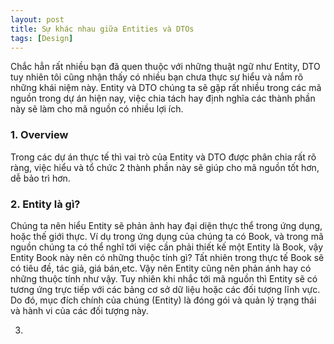 ```yaml
---
layout: post
title: Sự khác nhau giữa Entities và DTOs
tags: [Design]
---
```

Chắc hẳn rất nhiều bạn đã quen thuộc với những thuật ngữ như Entity, DTO tuy nhiên tôi cũng nhận thấy có nhiều bạn chưa thực sự hiểu và nắm rõ những khái niệm này.
Entity và DTO chúng ta sẽ gặp rất nhiều trong các mã nguồn trong dự án hiện nay, việc chia tách hay định nghĩa các thành phần này sẽ làm cho mã nguồn có nhiều lợi ích.

### 1. Overview
   
Trong các dự án thực tế thì vai trò của Entity và DTO được phân chia rất rõ ràng, việc hiểu và tổ chức 2 thành phần này sẽ giúp cho mã nguồn tốt hơn, dễ bảo trì hơn.

### 2. Entity là gì?

Chúng ta nên hiểu Entity sẽ phản ảnh hay đại diện thực thể trong ứng dụng, hoặc thế giới thực. Ví dụ trong ứng dụng của chúng ta có Book, và trong mã nguồn chúng ta có thể 
nghĩ tới việc cần phải thiết kế một Entity là Book, vậy Entity Book này nên có những thuộc tính gì? Tất nhiên trong thực tế Book sẽ có tiêu đề, tác giả, giá bán,etc. Vậy nên
Entity cũng nên phản ánh hay có những thuộc tính như vậy. Tuy nhiên khi nhắc tới mã nguồn thì Entity sẽ có tương ứng trực tiếp với các bảng cơ sở dữ liệu hoặc các đối tượng lĩnh vực. Do đó, mục đích chính của chúng (Entity) là đóng gói và quản lý trạng thái và hành vi của các đối tượng này.

3. 

